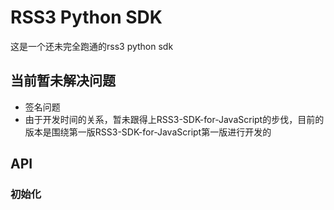 # RSS3 Python SDK

这是一个还未完全跑通的rss3 python sdk

## 当前暂未解决问题

* 签名问题
* 由于开发时间的关系，暂未跟得上RSS3-SDK-for-JavaScript的步伐，目前的版本是围绕第一版RSS3-SDK-for-JavaScript第一版进行开发的

## API

### 初始化

